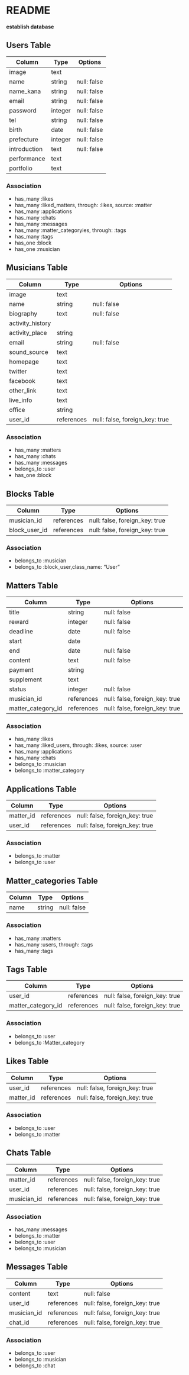 # README

**establish database**

## Users Table
|Column|Type|Options|
|------|----|-------|
|image|text||
|name|string|null: false|
|name_kana|string|null: false|
|email|string|null: false|
|password|integer|null: false|
|tel|string|null: false|
|birth|date|null: false|
|prefecture|integer|null: false|
|introduction|text|null: false|
|performance|text||
|portfolio|text||
### Association
- has_many :likes
- has_many :liked_matters, through: :likes, source: :matter
- has_many :applications
- has_many :chats
- has_many :messages
- has_many :matter_categoryies, through: :tags
- has_many :tags
- has_one :block
- has_one :musician


## Musicians Table
|Column|Type|Options|
|------|----|-------|
|image|text||
|name|string|null: false|
|biography|text|null: false|
|activity_history||
|activity_place|string||
|email|string|null: false|
|sound_source|text||
|homepage|text||
|twitter|text||
|facebook|text||
|other_link|text||
|live_info|text||
|office|string||
|user_id|references|null: false, foreign_key: true|
### Association
- has_many :matters
- has_many :chats
- has_many :messages
- belongs_to :user
- has_one :block


## Blocks Table
|Column|Type|Options|
|------|----|-------|
|musician_id|references|null: false, foreign_key: true|
|block_user_id|references|null: false, foreign_key: true|
### Association
- belongs_to :musician
- belongs_to :block_user,class_name: “User”


## Matters Table
|Column|Type|Options|
|------|----|-------|
|title|string|null: false|
|reward|integer|null: false|
|deadline|date|null: false|
|start|date||
|end|date|null: false|
|content|text|null: false|
|payment|string||
|supplement|text||
|status|integer|null: false|
|musician_id|references|null: false, foreign_key: true|
|matter_category_id|references|null: false, foreign_key: true|
### Association
- has_many :likes
- has_many :liked_users, through: :likes, source: :user
- has_many :applications
- has_many :chats
- belongs_to :musician
- belongs_to :matter_category


## Applications Table
|Column|Type|Options|
|------|----|-------|
|matter_id|references|null: false, foreign_key: true|
|user_id|references|null: false, foreign_key: true|
### Association
- belongs_to :matter
- belongs_to :user


## Matter_categories Table
|Column|Type|Options|
|------|----|-------|
|name|string|null: false|
### Association
- has_many :matters
- has_many :users, through: :tags
- has_many :tags


## Tags Table
|Column|Type|Options|
|------|----|-------|
|user_id|references|null: false, foreign_key: true|
|matter_category_id|references|null: false, foreign_key: true|
### Association
- belongs_to :user
- belongs_to :Matter_category


## Likes Table
|Column|Type|Options|
|------|----|-------|
|user_id|references|null: false, foreign_key: true|
|matter_id|references|null: false, foreign_key: true|
### Association
- belongs_to :user
- belongs_to :matter


## Chats Table
|Column|Type|Options|
|------|----|-------|
|matter_id|references|null: false, foreign_key: true|
|user_id|references|null: false, foreign_key: true|
|musician_id|references|null: false, foreign_key: true|
### Association
- has_many :messages
- belongs_to :matter
- belongs_to :user
- belongs_to :musician


## Messages Table
|Column|Type|Options|
|------|----|-------|
|content|text|null: false|
|user_id|references|null: false, foreign_key: true|
|musician_id|references|null: false, foreign_key: true|
|chat_id|references|null: false, foreign_key: true|
### Association
- belongs_to :user
- belongs_to :musician
- belongs_to :chat